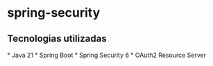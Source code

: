 # spring-security

## Tecnologias utilizadas 

° Java 21
° Spring Boot
° Spring Security 6
° OAuth2 Resource Server
